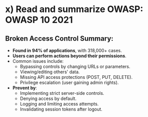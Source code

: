 # x) Read and summarize OWASP: OWASP 10 2021


## Broken Access Control Summary:
  - **Found in 94% of applications**, with 318,000+ cases.
  - **Users can perform actions beyond their permissions**.
  - Common issues include:
    - Bypassing controls by changing URLs or parameters.
    - Viewing/editing others' data.
    - Missing API access protections (POST, PUT, DELETE).
    - Privilege escalation (user gaining admin rights).
  - **Prevent by**:
    - Implementing strict server-side controls.
    - Denying access by default.
    - Logging and limiting access attempts.
    - Invalidating session tokens after logout.
